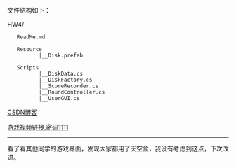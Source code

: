 

文件结构如下：

HW4/
       
       ReadMe.md
       
       Resource
              |__Disk.prefab
       
       Scripts
              |__DiskData.cs
              |__DiskFactory.cs
              |__ScoreRecorder.cs
              |__RoundController.cs
              |__UserGUI.cs
              
[CSDN博客](https://blog.csdn.net/qq_32335095/article/details/79968860)
       
[游戏视频链接,密码1111](http://v.youku.com/v_show/id_XMzU0MzM4MTI4NA==.html?spm=a2h3j.8428770.3416059.1)

<hr>
看了看其他同学的游戏界面，发现大家都用了天空盒，我没有考虑到这点，下次改进。


